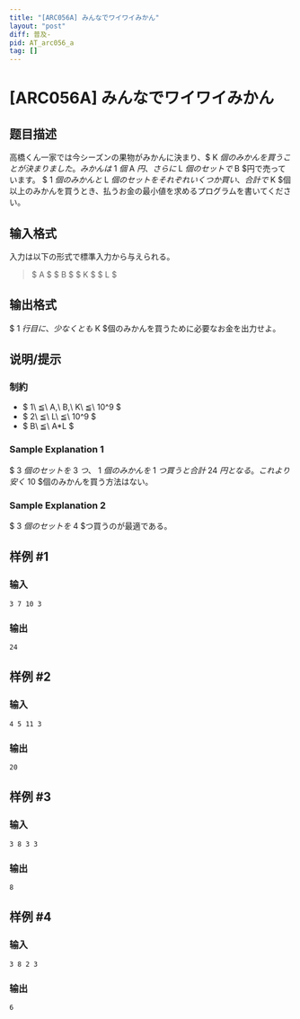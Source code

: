 ```yaml
---
title: "[ARC056A] みんなでワイワイみかん"
layout: "post"
diff: 普及-
pid: AT_arc056_a
tag: []
---
```


# [ARC056A] みんなでワイワイみかん

## 题目描述

[problemUrl]: https://atcoder.jp/contests/arc056/tasks/arc056_a

高橋くん一家では今シーズンの果物がみかんに決まり、$ K $個のみかんを買うことが決まりました。 みかんは$ 1 $個$ A $円、さらに$ L $個のセットで$ B $円で売っています。 $ 1 $個のみかんと$ L $個のセットをそれぞれいくつか買い、合計で$ K $個以上のみかんを買うとき、払うお金の最小値を求めるプログラムを書いてください。

## 输入格式

入力は以下の形式で標準入力から与えられる。

> $ A $ $ B $ $ K $ $ L $

## 输出格式

$ 1 $行目に、少なくとも$ K $個のみかんを買うために必要なお金を出力せよ。

## 说明/提示

### 制約

- $ 1\ ≦\ A,\ B,\ K\ ≦\ 10^9 $
- $ 2\ ≦\ L\ ≦\ 10^9 $
- $ B\ ≦\ A*L $

### Sample Explanation 1

$ 3 $個のセットを$ 3 $つ、$ 1 $個のみかんを$ 1 $つ買うと合計$ 24 $円となる。これより安く$ 10 $個のみかんを買う方法はない。

### Sample Explanation 2

$ 3 $個のセットを$ 4 $つ買うのが最適である。

## 样例 #1

### 输入

```
3 7 10 3
```

### 输出

```
24
```

## 样例 #2

### 输入

```
4 5 11 3
```

### 输出

```
20
```

## 样例 #3

### 输入

```
3 8 3 3
```

### 输出

```
8
```

## 样例 #4

### 输入

```
3 8 2 3
```

### 输出

```
6
```

